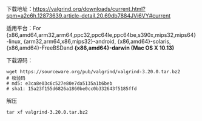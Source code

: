下载地址：https://valgrind.org/downloads/current.html?spm=a2c6h.12873639.article-detail.20.69db7884JVi6VY#current

适用平台：For {x86,amd64,arm32,arm64,ppc32,ppc64le,ppc64be,s390x,mips32,mips64}-linux, {arm32,arm64,x86,mips32}-android, {x86,amd64}-solaris, {x86,amd64}-FreeBSDand **{x86,amd64}-darwin (Mac OS X 10.13)**



下载源码：

```shell
wget https://sourceware.org/pub/valgrind/valgrind-3.20.0.tar.bz2
# 校验码
# md5: e3ca8e03c6c527e80e7da5135a1b6beb
# sha1: 15a23f155d6826a1860be0cc0b332643f5185ffd
```

解压

```
tar xf valgrind-3.20.0.tar.bz2
```



